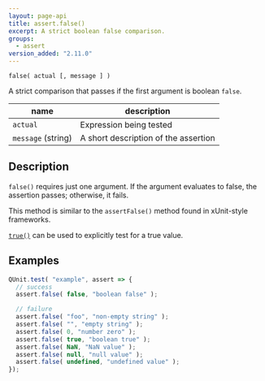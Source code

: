 ```yaml
---
layout: page-api
title: assert.false()
excerpt: A strict boolean false comparison.
groups:
  - assert
version_added: "2.11.0"
---
```


`false( actual [, message ] )`

A strict comparison that passes if the first argument is boolean `false`.

| name | description |
|------|-------------|
| `actual` | Expression being tested |
| `message` (string) | A short description of the assertion |

## Description

`false()` requires just one argument. If the argument evaluates to false, the assertion passes; otherwise, it fails.

This method is similar to the `assertFalse()` method found in xUnit-style frameworks.

[`true()`](./true.md) can be used to explicitly test for a true value.

## Examples

```js
QUnit.test( "example", assert => {
  // success
  assert.false( false, "boolean false" );

  // failure
  assert.false( "foo", "non-empty string" );
  assert.false( "", "empty string" );
  assert.false( 0, "number zero" );
  assert.false( true, "boolean true" );
  assert.false( NaN, "NaN value" );
  assert.false( null, "null value" );
  assert.false( undefined, "undefined value" );
});
```
